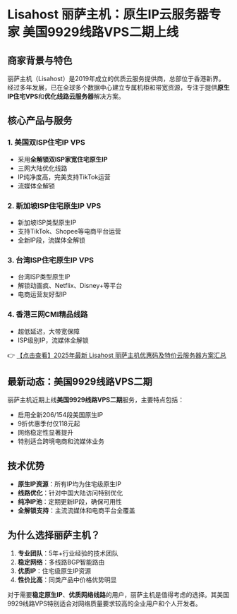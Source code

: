 # Lisahost 丽萨主机：原生IP云服务器专家 美国9929线路VPS二期上线

## 商家背景与特色

丽萨主机（Lisahost）是2019年成立的优质云服务提供商，总部位于香港新界。经过多年发展，已在全球多个数据中心建立专属机柜和带宽资源，专注于提供**原生IP住宅VPS**和**优化线路云服务器**解决方案。

## 核心产品与服务

### 1. 美国双ISP住宅IP VPS
- 采用**全解锁双ISP家宽住宅原生IP**
- 三网大陆优化线路
- IP纯净度高，完美支持TikTok运营
- 流媒体全解锁

### 2. 新加坡ISP住宅原生IP VPS
- 新加坡ISP类型原生IP
- 支持TikTok、Shopee等电商平台运营
- 全新IP段，流媒体全解锁

### 3. 台湾ISP住宅原生IP VPS
- 台湾ISP类型原生IP
- 解锁动画疯、Netflix、Disney+等平台
- 电商运营友好型IP

### 4. 香港三网CMI精品线路
- 超低延迟，大带宽保障
- ISP级别IP，流媒体全解锁

👉 [【点击查看】2025年最新 Lisahost 丽萨主机优惠码及特价云服务器方案汇总](https://bit.ly/lisazhuji)

## 最新动态：美国9929线路VPS二期

丽萨主机近期上线**美国9929线路VPS二期**服务，主要特点包括：
- 启用全新206/154段美国原生IP
- 9折优惠季付仅118元起
- 网络稳定性显著提升
- 特别适合跨境电商和流媒体业务

## 技术优势
- **原生IP资源**：所有IP均为住宅级原生IP
- **线路优化**：针对中国大陆访问特别优化
- **纯净IP池**：定期更新IP段，确保可用性
- **全解锁支持**：主流流媒体和电商平台全覆盖

## 为什么选择丽萨主机？
1. **专业团队**：5年+行业经验的技术团队
2. **稳定网络**：多线路BGP智能路由
3. **优质IP**：住宅级原生IP资源
4. **性价比高**：同类产品中价格优势明显

对于需要**稳定原生IP**、**优质网络线路**的用户，丽萨主机是值得考虑的选择。其美国9929线路VPS特别适合对网络质量要求较高的企业用户和个人开发者。